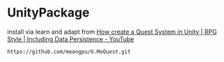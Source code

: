 # UnityPackage

install via
learn and adapt from
[How create a Quest System in Unity | RPG Style | Including Data Persistence - YouTube](https://www.youtube.com/watch?v=UyTJLDGcT64)

```text
https://github.com/meangpu/U.MeQuest.git
```
